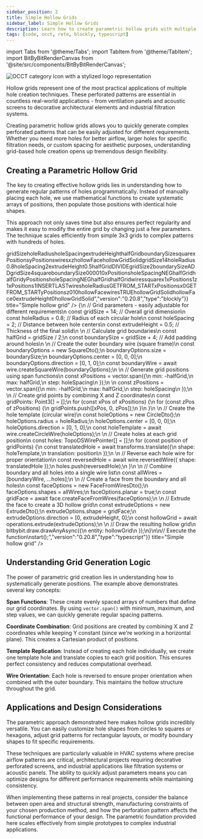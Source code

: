 ```yaml
---
sidebar_position: 2
title: Simple Hollow Grids
sidebar_label: Simple Hollow Grids
description: Learn how to create parametric hollow grids with multiple holes arranged in regular patterns for applications like ventilation panels, perforated sheets, and decorative screens.
tags: [code, occt, rete, blockly, typescript]
---
```


import Tabs from '@theme/Tabs';
import TabItem from '@theme/TabItem';
import BitByBitRenderCanvas from '@site/src/components/BitByBitRenderCanvas';

<img 
  class="category-icon-small" 
  src="https://s.bitbybit.dev/assets/icons/white/occt-icon.svg" 
  alt="OCCT category icon with a stylized logo representation" 
  title="OCCT category icon" />

Hollow grids represent one of the most practical applications of multiple hole creation techniques. These perforated patterns are essential in countless real-world applications - from ventilation panels and acoustic screens to decorative architectural elements and industrial filtration systems.

Creating parametric hollow grids allows you to quickly generate complex perforated patterns that can be easily adjusted for different requirements. Whether you need more holes for better airflow, larger holes for specific filtration needs, or custom spacing for aesthetic purposes, understanding grid-based hole creation opens up tremendous design flexibility.

## Creating a Parametric Hollow Grid

The key to creating effective hollow grids lies in understanding how to generate regular patterns of holes programmatically. Instead of manually placing each hole, we use mathematical functions to create systematic arrays of positions, then populate those positions with identical hole shapes.

This approach not only saves time but also ensures perfect regularity and makes it easy to modify the entire grid by changing just a few parameters. The technique scales efficiently from simple 3x3 grids to complex patterns with hundreds of holes.

<Tabs groupId="simple-holes-live-examples">
<TabItem value="rete" label="Rete">
    <BitByBitRenderCanvas
    requireManualStart={true}
    script={{"script":"{\"id\":\"rete-v2-json\",\"nodes\":{\"4b29b03378383afa\":{\"id\":\"4b29b03378383afa\",\"name\":\"bitbybit.occt.shapes.wire.createCircleWire\",\"customName\":\"circle wire\",\"async\":true,\"drawable\":true,\"data\":{\"genericNodeData\":{\"hide\":true,\"oneOnOne\":false,\"flatten\":0,\"forceExecution\":false},\"radius\":0.8,\"center\":[0,0,0],\"direction\":[0,1,0]},\"inputs\":{},\"position\":[508.4205773750531,128.0777379671664]},\"2f3a1f33475f776f\":{\"id\":\"2f3a1f33475f776f\",\"name\":\"bitbybit.vector.span\",\"customName\":\"span\",\"async\":false,\"drawable\":false,\"data\":{\"genericNodeData\":{\"hide\":false,\"oneOnOne\":false,\"flatten\":0,\"forceExecution\":false},\"step\":2,\"min\":-10,\"max\":10},\"inputs\":{\"min\":{\"connections\":[{\"node\":\"d515c5de4782becc\",\"output\":\"result\",\"data\":{}}]},\"max\":{\"connections\":[{\"node\":\"10e30ee40f79b0ae\",\"output\":\"result\",\"data\":{}}]}},\"position\":[506.232234954834,570.2769775390625]},\"2823a45a24b2c78e\":{\"id\":\"2823a45a24b2c78e\",\"name\":\"bitbybit.vector.span\",\"customName\":\"span\",\"async\":false,\"drawable\":false,\"data\":{\"genericNodeData\":{\"hide\":false,\"oneOnOne\":false,\"flatten\":0,\"forceExecution\":false},\"step\":2,\"min\":-10,\"max\":10},\"inputs\":{\"min\":{\"connections\":[{\"node\":\"d515c5de4782becc\",\"output\":\"result\",\"data\":{}}]},\"max\":{\"connections\":[{\"node\":\"10e30ee40f79b0ae\",\"output\":\"result\",\"data\":{}}]}},\"position\":[510.88981013976456,941.1754150390625]},\"eeba6fde2dddcd4b\":{\"id\":\"eeba6fde2dddcd4b\",\"name\":\"bitbybit.vector.vectorXYZ\",\"customName\":\"vector xyz\",\"async\":false,\"drawable\":true,\"data\":{\"genericNodeData\":{\"hide\":true,\"oneOnOne\":false,\"flatten\":0,\"forceExecution\":false},\"x\":0,\"y\":0,\"z\":0},\"inputs\":{\"x\":{\"connections\":[{\"node\":\"8376a1838fd3a8ff\",\"output\":\"result\",\"data\":{}}]},\"z\":{\"connections\":[{\"node\":\"7421489c641c87bf\",\"output\":\"result\",\"data\":{}}]}},\"position\":[1367.4460929204372,748.9437379500662]},\"8376a1838fd3a8ff\":{\"id\":\"8376a1838fd3a8ff\",\"name\":\"bitbybit.lists.flatten\",\"customName\":\"flatten\",\"data\":{\"nrLevels\":1},\"inputs\":{\"list\":{\"connections\":[{\"node\":\"2f3a1f33475f776f\",\"output\":\"result\",\"data\":{}}]}},\"position\":[886.7919918118296,606.8678369326631]},\"7421489c641c87bf\":{\"id\":\"7421489c641c87bf\",\"name\":\"bitbybit.lists.flatten\",\"customName\":\"flatten\",\"data\":{\"nrLevels\":1},\"inputs\":{\"list\":{\"connections\":[{\"node\":\"2823a45a24b2c78e\",\"output\":\"result\",\"data\":{}}]}},\"position\":[889.9942177036453,980.1436873728675]},\"a4bdf3794a8ee616\":{\"id\":\"a4bdf3794a8ee616\",\"name\":\"bitbybit.occt.transforms.translate\",\"customName\":\"translate\",\"async\":true,\"drawable\":true,\"data\":{\"genericNodeData\":{\"hide\":true,\"oneOnOne\":false,\"flatten\":0,\"forceExecution\":false},\"translation\":[0,0,0]},\"inputs\":{\"translation\":{\"connections\":[{\"node\":\"eeba6fde2dddcd4b\",\"output\":\"result\",\"data\":{}}]},\"shape\":{\"connections\":[{\"node\":\"4b29b03378383afa\",\"output\":\"result\",\"data\":{}}]}},\"position\":[1859.178437356446,447.99601054907833]},\"04abede3b58aacd6\":{\"id\":\"04abede3b58aacd6\",\"name\":\"bitbybit.occt.shapes.wire.createSquareWire\",\"customName\":\"square wire\",\"async\":true,\"drawable\":true,\"data\":{\"genericNodeData\":{\"hide\":true,\"oneOnOne\":false,\"flatten\":0,\"forceExecution\":false},\"size\":1,\"center\":[0,0,0],\"direction\":[0,1,0]},\"inputs\":{\"size\":{\"connections\":[{\"node\":\"53d2c3623e2cc333\",\"output\":\"result\",\"data\":{}}]}},\"position\":[499.19399512863697,-268.5313972451714]},\"cee31da5c8337b91\":{\"id\":\"cee31da5c8337b91\",\"name\":\"bitbybit.math.numberSlider\",\"customName\":\"number slider\",\"data\":{\"options\":{\"min\":10,\"max\":20,\"step\":2,\"width\":350,\"updateOnDrag\":false},\"number\":14},\"inputs\":{},\"position\":[-1333.2955042169851,522.2420083139696]},\"10e30ee40f79b0ae\":{\"id\":\"10e30ee40f79b0ae\",\"name\":\"bitbybit.math.divide\",\"customName\":\"divide\",\"async\":false,\"drawable\":false,\"data\":{\"genericNodeData\":{\"hide\":false,\"oneOnOne\":false,\"flatten\":0,\"forceExecution\":false},\"first\":1,\"second\":2},\"inputs\":{\"first\":{\"connections\":[{\"node\":\"cee31da5c8337b91\",\"output\":\"result\",\"data\":{}}]}},\"position\":[-752.137097650796,650.0851220211472]},\"d515c5de4782becc\":{\"id\":\"d515c5de4782becc\",\"name\":\"bitbybit.math.negate\",\"customName\":\"negate\",\"async\":false,\"drawable\":false,\"data\":{\"genericNodeData\":{\"hide\":false,\"oneOnOne\":false,\"flatten\":0,\"forceExecution\":false},\"number\":1},\"inputs\":{\"number\":{\"connections\":[{\"node\":\"10e30ee40f79b0ae\",\"output\":\"result\",\"data\":{}}]}},\"position\":[-311.276400649915,977.6118653880262]},\"53d2c3623e2cc333\":{\"id\":\"53d2c3623e2cc333\",\"name\":\"bitbybit.math.add\",\"customName\":\"add\",\"async\":false,\"drawable\":false,\"data\":{\"genericNodeData\":{\"hide\":false,\"oneOnOne\":false,\"flatten\":0,\"forceExecution\":false},\"first\":1,\"second\":4},\"inputs\":{\"first\":{\"connections\":[{\"node\":\"cee31da5c8337b91\",\"output\":\"result\",\"data\":{}}]}},\"position\":[29.246069129951806,31.313856021349885]},\"ffd9246adbc265f0\":{\"id\":\"ffd9246adbc265f0\",\"name\":\"bitbybit.lists.createList\",\"customName\":\"create list\",\"data\":{},\"inputs\":{\"listElements\":{\"connections\":[{\"node\":\"04abede3b58aacd6\",\"output\":\"result\",\"data\":{}},{\"node\":\"3049919c9e8630e9\",\"output\":\"result\",\"data\":{}}]}},\"position\":[3188.1758459648963,-235.62296468351784]},\"3049919c9e8630e9\":{\"id\":\"3049919c9e8630e9\",\"name\":\"bitbybit.lists.flatten\",\"customName\":\"flatten\",\"data\":{\"nrLevels\":1},\"inputs\":{\"list\":{\"connections\":[{\"node\":\"fa79f1c960c5a1b7\",\"output\":\"result\",\"data\":{}}]}},\"position\":[2640.6065935833612,488.4733267556971]},\"0660179313a0c37d\":{\"id\":\"0660179313a0c37d\",\"name\":\"bitbybit.occt.shapes.face.createFaceFromWires\",\"customName\":\"face from wires\",\"async\":true,\"drawable\":true,\"data\":{\"genericNodeData\":{\"hide\":true,\"oneOnOne\":false,\"flatten\":0,\"forceExecution\":false},\"planar\":true},\"inputs\":{\"shapes\":{\"connections\":[{\"node\":\"ffd9246adbc265f0\",\"output\":\"list\",\"data\":{}}]}},\"position\":[3795.4692022382096,-276.3540693508603]},\"fa79f1c960c5a1b7\":{\"id\":\"fa79f1c960c5a1b7\",\"name\":\"bitbybit.occt.shapes.wire.reversedWire\",\"customName\":\"reversed wire\",\"async\":true,\"drawable\":true,\"data\":{\"genericNodeData\":{\"hide\":true,\"oneOnOne\":false,\"flatten\":0,\"forceExecution\":false}},\"inputs\":{\"shape\":{\"connections\":[{\"node\":\"a4bdf3794a8ee616\",\"output\":\"result\",\"data\":{}}]}},\"position\":[2247.1179664764545,448.1771670504505]},\"d3f1c42c891fafc3\":{\"id\":\"d3f1c42c891fafc3\",\"name\":\"bitbybit.occt.operations.extrude\",\"customName\":\"extrude\",\"async\":true,\"drawable\":true,\"data\":{\"genericNodeData\":{\"hide\":false,\"oneOnOne\":false,\"flatten\":0,\"forceExecution\":false},\"direction\":[0,1,0]},\"inputs\":{\"shape\":{\"connections\":[{\"node\":\"0660179313a0c37d\",\"output\":\"result\",\"data\":{}}]},\"direction\":{\"connections\":[{\"node\":\"c1928e3c1e0c9053\",\"output\":\"result\",\"data\":{}}]}},\"position\":[4218.7991259121745,-278.00706647939234]},\"c1928e3c1e0c9053\":{\"id\":\"c1928e3c1e0c9053\",\"name\":\"bitbybit.vector.vectorXYZ\",\"customName\":\"vector xyz\",\"async\":false,\"drawable\":true,\"data\":{\"genericNodeData\":{\"hide\":true,\"oneOnOne\":false,\"flatten\":0,\"forceExecution\":false},\"x\":0,\"y\":0.5,\"z\":0},\"inputs\":{},\"position\":[3791.181424976882,45.51476785730863]}}}","version":"0.20.8","type":"rete"}}
    title="Simple hollow grid"
    />
</TabItem>
<TabItem value="blockly" label="Blockly">
  <BitByBitRenderCanvas
    requireManualStart={true}
    script={{"script":"<xml xmlns=\"https://developers.google.com/blockly/xml\"><variables><variable id=\"6F`Np~ypbUBNlh@A]Pc-\">gridSize</variable><variable id=\")kRAQ;E}Z$({Oj)yYrHa\">holeRadius</variable><variable id=\"pkQd|q.9+UG=fne#yFRB\">holeSpacing</variable><variable id=\"JeFUbK(d5G2~~O^e^uuf\">extrudeHeight</variable><variable id=\";E/]{U*qM)iiz,X*g:Z:\">halfGrid</variable><variable id=\"%hUZTd{3LoA$*O.~dmH$\">boundarySize</variable><variable id=\"p@ScEkK_$pWJ|N}dJa{I\">square</variable><variable id=\":w7z|:/z^8|p.YjaQ:7p\">xPositions</variable><variable id=\"fZ2PI*~sO^1-{Myd[f1$\">yPositions</variable><variable id=\"G*;ZvM(M9Fk~bwE2{~tj\">wires</variable><variable id=\"ATM3t~Q6Z*5)3|`.7x3I\">x</variable><variable id=\"H|aSnxVA5?b_gK{Bnc6=\">z</variable><variable id=\"!gV?#E/M;)lO_*zVSz{J\">hollowFace</variable><variable id=\"AXgdZ/Ns#N~#Ice@804,\">hollowGridSolid</variable></variables><block type=\"variables_set\" id=\"%Dt#[h}*ZESujNIxMXVp\" x=\"-173\" y=\"-152\"><field name=\"VAR\" id=\"6F`Np~ypbUBNlh@A]Pc-\">gridSize</field><value name=\"VALUE\"><block type=\"math_number\" id=\"43lgpUPhO[rTR5[Z[[|g\"><field name=\"NUM\">14</field></block></value><next><block type=\"variables_set\" id=\"7A_9qe4fPDs_Lktms~r!\"><field name=\"VAR\" id=\")kRAQ;E}Z$({Oj)yYrHa\">holeRadius</field><value name=\"VALUE\"><block type=\"math_number\" id=\"tL~`;[yL-([3X=}07PAe\"><field name=\"NUM\">0.8</field></block></value><next><block type=\"variables_set\" id=\"uDm,+q|,*9u1BH/v~FZ(\"><field name=\"VAR\" id=\"pkQd|q.9+UG=fne#yFRB\">holeSpacing</field><value name=\"VALUE\"><block type=\"math_number\" id=\"^Ng(/V*W,HM@Lyu}f5}8\"><field name=\"NUM\">2</field></block></value><next><block type=\"variables_set\" id=\"Du)l-1+D+:O9di4p}c+{\"><field name=\"VAR\" id=\"JeFUbK(d5G2~~O^e^uuf\">extrudeHeight</field><value name=\"VALUE\"><block type=\"math_number\" id=\"V*}ld#V^0fp;kZ7O[2z(\"><field name=\"NUM\">0.5</field></block></value><next><block type=\"variables_set\" id=\"yu.X;`~5VOh5te.QtW(g\"><field name=\"VAR\" id=\";E/]{U*qM)iiz,X*g:Z:\">halfGrid</field><value name=\"VALUE\"><block type=\"math_arithmetic\" id=\"qqJ9kLo[e8tHGk~)I$8l\"><field name=\"OP\">DIVIDE</field><value name=\"A\"><block type=\"variables_get\" id=\"u)HH3d@T^bU^,P9+fZ@V\"><field name=\"VAR\" id=\"6F`Np~ypbUBNlh@A]Pc-\">gridSize</field></block></value><value name=\"B\"><block type=\"math_number\" id=\"ul6m|,`NqKjupq-PyP{{\"><field name=\"NUM\">2</field></block></value></block></value><next><block type=\"variables_set\" id=\"S]BPYK{okH/Mf|gZ%8vN\"><field name=\"VAR\" id=\"%hUZTd{3LoA$*O.~dmH$\">boundarySize</field><value name=\"VALUE\"><block type=\"math_arithmetic\" id=\"3c}!freamJYb49;5i06A\"><field name=\"OP\">ADD</field><value name=\"A\"><block type=\"variables_get\" id=\"IX=MvrgJhyJL%)*De~KY\"><field name=\"VAR\" id=\"6F`Np~ypbUBNlh@A]Pc-\">gridSize</field></block></value><value name=\"B\"><block type=\"math_number\" id=\"u,!pV3ny!gnEf3gH8+c5\"><field name=\"NUM\">4</field></block></value></block></value><next><block type=\"variables_set\" id=\"X2*q?Bea~T*Af=;Kzd#X\"><field name=\"VAR\" id=\"p@ScEkK_$pWJ|N}dJa{I\">square</field><value name=\"VALUE\"><block type=\"bitbybit.occt.shapes.wire.createSquareWire\" id=\"%OXpY/pbhV+KVY.fQ:o?\"><value name=\"Size\"><block type=\"variables_get\" id=\")yel18{SMXj+Sw#G.0(x\"><field name=\"VAR\" id=\"%hUZTd{3LoA$*O.~dmH$\">boundarySize</field></block></value><value name=\"Center\"><block type=\"bitbybit.point.pointXYZ\" id=\"iW}Oo`kIsXWTTr0v$L(v\"><value name=\"X\"><block type=\"math_number\" id=\"8;!d|bh%Jg:t-eTAHOzf\"><field name=\"NUM\">0</field></block></value><value name=\"Y\"><block type=\"math_number\" id=\".ht^$:%!dNJb%8-Ko2Ll\"><field name=\"NUM\">0</field></block></value><value name=\"Z\"><block type=\"math_number\" id=\"4qglp7RE-bPIku-t(Rzs\"><field name=\"NUM\">0</field></block></value></block></value><value name=\"Direction\"><block type=\"bitbybit.vector.vectorXYZ\" id=\"X|)svsEJ6[$?.T#5RaMr\"><value name=\"X\"><block type=\"math_number\" id=\"c|YCK@LcT-0:wQrk1MrL\"><field name=\"NUM\">0</field></block></value><value name=\"Y\"><block type=\"math_number\" id=\"jZT1E):pM4KAJrw?rk|Q\"><field name=\"NUM\">1</field></block></value><value name=\"Z\"><block type=\"math_number\" id=\"]igGR:nUoNJm1@O)9[)3\"><field name=\"NUM\">0</field></block></value></block></value></block></value><next><block type=\"variables_set\" id=\"2d/|s$90/Q-IFlIaVmIh\"><field name=\"VAR\" id=\":w7z|:/z^8|p.YjaQ:7p\">xPositions</field><value name=\"VALUE\"><block type=\"bitbybit.vector.span\" id=\"ZzWofT[(7PbUxD,^XOPw\"><value name=\"Step\"><block type=\"variables_get\" id=\"J@EUV7!aD+K,(NOPZWB7\"><field name=\"VAR\" id=\"pkQd|q.9+UG=fne#yFRB\">holeSpacing</field></block></value><value name=\"Min\"><block type=\"math_single\" id=\";j@Z)$$sf_fXMq6vZp|W\"><field name=\"OP\">NEG</field><value name=\"NUM\"><block type=\"variables_get\" id=\"^bbfX8;Dh)$S9L$`s6Xh\"><field name=\"VAR\" id=\";E/]{U*qM)iiz,X*g:Z:\">halfGrid</field></block></value></block></value><value name=\"Max\"><block type=\"variables_get\" id=\"Rontc8f2~Ubnk%%LZKjR\"><field name=\"VAR\" id=\";E/]{U*qM)iiz,X*g:Z:\">halfGrid</field></block></value></block></value><next><block type=\"variables_set\" id=\"q(GNExV:xe3TU+iajAw|\"><field name=\"VAR\" id=\"fZ2PI*~sO^1-{Myd[f1$\">yPositions</field><value name=\"VALUE\"><block type=\"bitbybit.vector.span\" id=\"Y_*Oy`*9.~O%1C5L{s;H\"><value name=\"Step\"><block type=\"variables_get\" id=\"*W1a?2q:0Bvl5,!R$/If\"><field name=\"VAR\" id=\"pkQd|q.9+UG=fne#yFRB\">holeSpacing</field></block></value><value name=\"Min\"><block type=\"math_single\" id=\"FgY~B@U1B`a^Lv@T%+f)\"><field name=\"OP\">NEG</field><value name=\"NUM\"><block type=\"variables_get\" id=\"OKH0OD9PzX)yPxfqd0fq\"><field name=\"VAR\" id=\";E/]{U*qM)iiz,X*g:Z:\">halfGrid</field></block></value></block></value><value name=\"Max\"><block type=\"variables_get\" id=\"z9`R@cb=5l.N{-PG|p0o\"><field name=\"VAR\" id=\";E/]{U*qM)iiz,X*g:Z:\">halfGrid</field></block></value></block></value><next><block type=\"variables_set\" id=\"Y95)f=bBF!$lB:w|nrhC\"><field name=\"VAR\" id=\"G*;ZvM(M9Fk~bwE2{~tj\">wires</field><value name=\"VALUE\"><block type=\"lists_create_with\" id=\"@0l/;%|[6UI4/-rH3*GR\"><mutation items=\"1\"></mutation><value name=\"ADD0\"><block type=\"variables_get\" id=\"e2n%k{AL!.JQb~pYAFm=\"><field name=\"VAR\" id=\"p@ScEkK_$pWJ|N}dJa{I\">square</field></block></value></block></value><next><block type=\"controls_for\" id=\"2SFR;af9bS5(qQ7Qs!9@\"><field name=\"VAR\" id=\"ATM3t~Q6Z*5)3|`.7x3I\">x</field><value name=\"FROM\"><block type=\"math_number\" id=\"OzXK~Ph(Zsul7`WWiO)z\"><field name=\"NUM\">1</field></block></value><value name=\"TO\"><block type=\"lists_length\" id=\"dDjf;-zocOXnF6oh.=,/\"><value name=\"VALUE\"><block type=\"variables_get\" id=\"T]0!^3vlnB;sKn2AUrC~\"><field name=\"VAR\" id=\":w7z|:/z^8|p.YjaQ:7p\">xPositions</field></block></value></block></value><value name=\"BY\"><block type=\"math_number\" id=\"9=zk=nJxZh)+?^xdK|I3\"><field name=\"NUM\">1</field></block></value><statement name=\"DO\"><block type=\"controls_for\" id=\"Ba^n.mFQ0Oa(E-4]gqHM\"><field name=\"VAR\" id=\"H|aSnxVA5?b_gK{Bnc6=\">z</field><value name=\"FROM\"><block type=\"math_number\" id=\";vyN~7*i3ckDJju`N?y^\"><field name=\"NUM\">1</field></block></value><value name=\"TO\"><block type=\"lists_length\" id=\"X?G_{n5daDr+KF?T@#qR\"><value name=\"VALUE\"><block type=\"variables_get\" id=\"jsI51m-zy]sCnAj)O3B/\"><field name=\"VAR\" id=\":w7z|:/z^8|p.YjaQ:7p\">xPositions</field></block></value></block></value><value name=\"BY\"><block type=\"math_number\" id=\"Cyb?Xr[??U.NoXj5)kMu\"><field name=\"NUM\">1</field></block></value><statement name=\"DO\"><block type=\"lists_setIndex\" id=\"iT$v-8xn@y5d)+UkIZb7\"><mutation at=\"false\"></mutation><field name=\"MODE\">INSERT</field><field name=\"WHERE\">LAST</field><value name=\"LIST\"><block type=\"variables_get\" id=\"i!QpNorOd__/vYx9ws^:\"><field name=\"VAR\" id=\"G*;ZvM(M9Fk~bwE2{~tj\">wires</field></block></value><value name=\"TO\"><block type=\"bitbybit.occt.shapes.wire.reversedWire\" id=\"jgd.WR.i[/nAE{:aMdnz\"><value name=\"Shape\"><block type=\"bitbybit.occt.shapes.wire.createCircleWire\" id=\"(CUg8O@S%GHfRC,h;Di}\"><value name=\"Radius\"><block type=\"variables_get\" id=\"pEMXGKi}:BV/R/R|D8Z-\"><field name=\"VAR\" id=\")kRAQ;E}Z$({Oj)yYrHa\">holeRadius</field></block></value><value name=\"Center\"><block type=\"lists_create_with\" id=\"kl!|;/q4=R}pA^_d7pgh\"><mutation items=\"3\"></mutation><value name=\"ADD0\"><block type=\"lists_getIndex\" id=\"#Ve27I~#xjSV_X`Fa-2Y\"><mutation statement=\"false\" at=\"true\"></mutation><field name=\"MODE\">GET</field><field name=\"WHERE\">FROM_START</field><value name=\"VALUE\"><block type=\"variables_get\" id=\"ITsR`Q(y.NzR6y!g^-X8\"><field name=\"VAR\" id=\":w7z|:/z^8|p.YjaQ:7p\">xPositions</field></block></value><value name=\"AT\"><block type=\"variables_get\" id=\"VMCcs/h~5uS4j]H$ZhF[\"><field name=\"VAR\" id=\"ATM3t~Q6Z*5)3|`.7x3I\">x</field></block></value></block></value><value name=\"ADD1\"><block type=\"math_number\" id=\"N@iqd3*bSbmEl*,o^SR@\"><field name=\"NUM\">0</field></block></value><value name=\"ADD2\"><block type=\"lists_getIndex\" id=\"a|:KC(G3!lqZgI4[D4x^\"><mutation statement=\"false\" at=\"true\"></mutation><field name=\"MODE\">GET</field><field name=\"WHERE\">FROM_START</field><value name=\"VALUE\"><block type=\"variables_get\" id=\"~j$Z09Igb{D3jiZKi!6+\"><field name=\"VAR\" id=\"fZ2PI*~sO^1-{Myd[f1$\">yPositions</field></block></value><value name=\"AT\"><block type=\"variables_get\" id=\"LSoI4GMzpAMOiuI:NUw?\"><field name=\"VAR\" id=\"H|aSnxVA5?b_gK{Bnc6=\">z</field></block></value></block></value></block></value><value name=\"Direction\"><block type=\"bitbybit.vector.vectorXYZ\" id=\"GkyW3DVl-F77odPKoaBy\"><value name=\"X\"><block type=\"math_number\" id=\"Jjch(npme{{2/$YE:OMF\"><field name=\"NUM\">0</field></block></value><value name=\"Y\"><block type=\"math_number\" id=\"FtS1yl0AFn`]k3h1t%)F\"><field name=\"NUM\">1</field></block></value><value name=\"Z\"><block type=\"math_number\" id=\"v/T,t_?cGfrr5RED9HoY\"><field name=\"NUM\">0</field></block></value></block></value></block></value></block></value></block></statement></block></statement><next><block type=\"variables_set\" id=\"B9:WYyZzUPx[#GcYglhr\"><field name=\"VAR\" id=\"!gV?#E/M;)lO_*zVSz{J\">hollowFace</field><value name=\"VALUE\"><block type=\"bitbybit.occt.shapes.face.createFaceFromWires\" id=\"xYPi;$Jrr!cExM#Si{*#\"><value name=\"Shapes\"><block type=\"variables_get\" id=\"6kBz!lj+]7N;C%sIHo1V\"><field name=\"VAR\" id=\"G*;ZvM(M9Fk~bwE2{~tj\">wires</field></block></value><value name=\"Planar\"><block type=\"logic_boolean\" id=\"gWZDxUfpMpgl{z;$P;3t\"><field name=\"BOOL\">TRUE</field></block></value></block></value><next><block type=\"variables_set\" id=\".8PK^S=!fRx{;x-WEgt/\"><field name=\"VAR\" id=\"AXgdZ/Ns#N~#Ice@804,\">hollowGridSolid</field><value name=\"VALUE\"><block type=\"bitbybit.occt.operations.extrude\" id=\"c,b[HG%zR/5_hHW2+s[N\"><value name=\"Shape\"><block type=\"variables_get\" id=\":;=wRE#%n1]/fy?e]tSq\"><field name=\"VAR\" id=\"!gV?#E/M;)lO_*zVSz{J\">hollowFace</field></block></value><value name=\"Direction\"><block type=\"bitbybit.vector.vectorXYZ\" id=\"H{LAh+W|@DGp70M?7/c,\"><value name=\"X\"><block type=\"math_number\" id=\"p9QU:zZ[/C;My^_:7)uV\"><field name=\"NUM\">0</field></block></value><value name=\"Y\"><block type=\"variables_get\" id=\"/Sx:S^aGHvur4$g(q7vh\"><field name=\"VAR\" id=\"JeFUbK(d5G2~~O^e^uuf\">extrudeHeight</field></block></value><value name=\"Z\"><block type=\"math_number\" id=\"rO/_Y[Y8n$S)DL@pFe]R\"><field name=\"NUM\">0</field></block></value></block></value></block></value><next><block type=\"bitbybit.draw.drawAnyAsyncNoReturn\" id=\"{z{5*6Jp2)@B2TEfL/O^\"><value name=\"Entity\"><block type=\"variables_get\" id=\"e#fu)T7xUL8r!|83-TF3\"><field name=\"VAR\" id=\"AXgdZ/Ns#N~#Ice@804,\">hollowGridSolid</field></block></value></block></next></block></next></block></next></block></next></block></next></block></next></block></next></block></next></block></next></block></next></block></next></block></next></block></next></block></xml>","version":"0.20.8","type":"blockly"}}
    title="Simple hollow grid"
    />
</TabItem>
<TabItem value="typescript" label="TypeScript">
<BitByBitRenderCanvas
    requireManualStart={true}
    script={{"script":"// Import required DTOs for creating grids, shapes, and operations\nconst { SquareDto, CircleDto, FaceFromWiresDto, ExtrudeDto } = Bit.Inputs.OCCT;\n// Import type definitions for type safety\ntype Point3 = Bit.Inputs.Base.Point3;\ntype TopoDSWirePointer = Bit.Inputs.OCCT.TopoDSWirePointer;\ntype TopoDSFacePointer = Bit.Inputs.OCCT.TopoDSFacePointer;\n\n// Get access to OCCT modules and utility functions\nconst { wire, face } = bitbybit.occt.shapes;\nconst { operations, transforms } = bitbybit.occt;\nconst { vector } = bitbybit;\n\n// Define the main function to create a parametric hollow grid\nconst start = async () => {\n    // Grid parameters - easily adjustable for different requirements\n    const gridSize = 14;           // Overall grid dimension\n    const holeRadius = 0.8;        // Radius of each circular hole\n    const holeSpacing = 2;         // Distance between hole centers\n    const extrudeHeight = 0.5;     // Thickness of the final solid\n    \n    // Calculate grid boundaries\n    const halfGrid = gridSize / 2;\n    const boundarySize = gridSize + 4; // Add padding around holes\n    \n    // Create the outer boundary wire (square frame)\n    const boundaryOptions = new SquareDto();\n    boundaryOptions.size = boundarySize;\n    boundaryOptions.center = [0, 0, 0];\n    boundaryOptions.direction = [0, 1, 0];\n    const boundaryWire = await wire.createSquareWire(boundaryOptions);\n    \n    // Generate grid positions using span functions\n    const xPositions = vector.span({\n        min: -halfGrid,\n        max: halfGrid,\n        step: holeSpacing\n    });\n    \n    const zPositions = vector.span({\n        min: -halfGrid,\n        max: halfGrid,\n        step: holeSpacing\n    });\n    \n    // Create grid points by combining X and Z coordinates\n    const gridPoints: Point3[] = [];\n    for (const xPos of xPositions) {\n        for (const zPos of zPositions) {\n            gridPoints.push([xPos, 0, zPos]);\n        }\n    }\n    \n    // Create the hole template (circular wire)\n    const holeOptions = new CircleDto();\n    holeOptions.radius = holeRadius;\n    holeOptions.center = [0, 0, 0];\n    holeOptions.direction = [0, 1, 0];\n    const holeTemplate = await wire.createCircleWire(holeOptions);\n    \n    // Create holes at each grid position\n    const holes: TopoDSWirePointer[] = [];\n    for (const position of gridPoints) {\n        const translatedHole = await transforms.translate({\n            shape: holeTemplate,\n            translation: position\n        });\n        \n        // Reverse each hole wire for proper orientation\n        const reversedHole = await wire.reversedWire({ shape: translatedHole });\n        holes.push(reversedHole);\n    }\n    \n    // Combine boundary and all holes into a single wire list\n    const allWires = [boundaryWire, ...holes];\n    \n    // Create a face from the boundary and all holes\n    const faceOptions = new FaceFromWiresDto<TopoDSWirePointer>();\n    faceOptions.shapes = allWires;\n    faceOptions.planar = true;\n    const gridFace = await face.createFaceFromWires(faceOptions);\n    \n    // Extrude the face to create a 3D hollow grid\n    const extrudeOptions = new ExtrudeDto<TopoDSFacePointer>();\n    extrudeOptions.shape = gridFace;\n    extrudeOptions.direction = [0, extrudeHeight, 0];\n    const hollowGrid = await operations.extrude(extrudeOptions);\n    \n    // Draw the resulting hollow grid\n    bitbybit.draw.drawAnyAsync({\n        entity: hollowGrid\n    });\n}\n\n// Execute the function\nstart();","version":"0.20.8","type":"typescript"}}
    title="Simple hollow grid"
    />
</TabItem>
</Tabs>

## Understanding Grid Generation Logic

The power of parametric grid creation lies in understanding how to systematically generate positions. The example above demonstrates several key concepts:

**Span Functions**: These create evenly spaced arrays of numbers that define our grid coordinates. By using `vector.span()` with minimum, maximum, and step values, we can quickly generate regular spacing patterns.

**Coordinate Combination**: Grid positions are created by combining X and Z coordinates while keeping Y constant (since we're working in a horizontal plane). This creates a Cartesian product of positions.

**Template Replication**: Instead of creating each hole individually, we create one template hole and translate copies to each grid position. This ensures perfect consistency and reduces computational overhead.

**Wire Orientation**: Each hole is reversed to ensure proper orientation when combined with the outer boundary. This maintains the hollow structure throughout the grid.

## Applications and Design Considerations

The parametric approach demonstrated here makes hollow grids incredibly versatile. You can easily customize hole shapes from circles to squares or hexagons, adjust grid patterns for rectangular layouts, or modify boundary shapes to fit specific requirements.

These techniques are particularly valuable in HVAC systems where precise airflow patterns are critical, architectural projects requiring decorative perforated screens, and industrial applications like filtration systems or acoustic panels. The ability to quickly adjust parameters means you can optimize designs for different performance requirements while maintaining consistency.

When implementing these patterns in real projects, consider the balance between open area and structural strength, manufacturing constraints of your chosen production method, and how the perforation pattern affects the functional performance of your design. The parametric foundation provided here scales effectively from simple prototypes to complex industrial applications.

